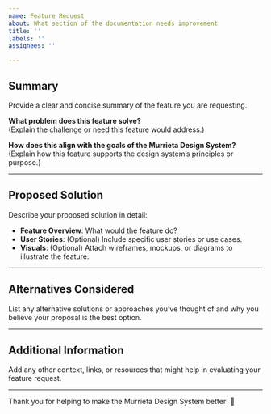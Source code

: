 ```yaml
---
name: Feature Request
about: What section of the documentation needs improvement
title: ''
labels: ''
assignees: ''

---
```


## Summary  

Provide a clear and concise summary of the feature you are requesting.  

**What problem does this feature solve?**  
(Explain the challenge or need this feature would address.)  

**How does this align with the goals of the Murrieta Design System?**  
(Explain how this feature supports the design system’s principles or purpose.)  

---

## Proposed Solution  

Describe your proposed solution in detail:  

- **Feature Overview**: What would the feature do?  
- **User Stories**: (Optional) Include specific user stories or use cases.  
- **Visuals**: (Optional) Attach wireframes, mockups, or diagrams to illustrate the feature.  

---

## Alternatives Considered  

List any alternative solutions or approaches you’ve thought of and why you believe your proposal is the best option.  

---

## Additional Information  

Add any other context, links, or resources that might help in evaluating your feature request.  

---

Thank you for helping to make the Murrieta Design System better! 🚀
